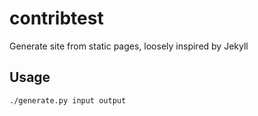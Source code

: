 contribtest
===========


Generate site from static pages, loosely inspired by Jekyll

Usage
-----
```bash
./generate.py input output
```

